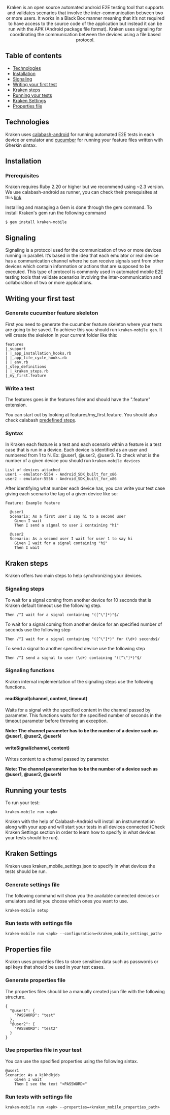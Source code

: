 <!-- <p align="center">
    <img src="https://raw.githubusercontent.com/ravelinx22/KrakenMobile/master/reporter/assets/images/kraken.png" alt="kraken logo" width="140" height="193">
</p> -->

<!-- <h3 align="center">Kraken Mobile</h3> -->

<p align="center">Kraken is an open source automated android E2E testing tool that supports and validates scenarios that involve the inter-communication between two or more users. It works in a Black Box manner meaning that it’s not required to have access to the source code of the application but instead it can be run with the APK (Android package file format). Kraken uses signaling for coordinating the communication between the devices using a file based protocol.</p>

## Table of contents

- [Technologies](#technologies)
- [Installation](#installation)
- [Signaling](#signaling)
- [Writing your first test](#writing-your-first-test)
- [Kraken steps](#kraken-steps)
- [Running your tests](#running-your-tests)
- [Kraken Settings](#kraken-settings)
- [Properties file](#properties-file)

## Technologies

Kraken uses [calabash-android](https://github.com/calabash/calabash-android) for running automated E2E tests in each device or emulator and [cucumber](https://github.com/cucumber/cucumber-ruby) for running your feature files written with Gherkin sintax. 

## Installation

### Prerequisites

Kraken requires Ruby 2.20 or higher but we recommend using ~2.3 version. We use calabash-android as runner, you can check their prerequisites at this [link](https://github.com/calabash/calabash-android/blob/master/documentation/installation.md)


Installing and managing a Gem is done through the gem command. To install Kraken's gem run the following command

```shell
$ gem install kraken-mobile
```

## Signaling

Signaling is a protocol used for the communication of two or more devices running in parallel. It’s based in the idea that each emulator or real device has a communication channel where he can receive signals sent from other devices which contain information or actions that are supposed to be executed. This type of protocol is commonly used in automated mobile E2E testing tools that validate scenarios involving the inter-communication and collaboration of two or more applications.

## Writing your first test

### Generate cucumber feature skeleton

First you need to generate the cucumber feature skeleton where your tests are going to be saved. To achieve this you should run `kraken-mobile gen`. It will create the skeleton in your current folder like this:

    features
    |_support
    | |_app_installation_hooks.rb
    | |_app_life_cycle_hooks.rb
    | |_env.rb
    |_step_definitions
    | |_kraken_steps.rb
    |_my_first.feature

### Write a test

The features goes in the features foler and should have the ".feature" extension.

You can start out by looking at features/my_first.feature. You should also check calabash [predefined steps](https://github.com/calabash/calabash-android/blob/master/ruby-gem/lib/calabash-android/canned_steps.md).

### Syntax

In Kraken each feature is a test and each scenario within a feature is a test case that is run in a device. Each device is identified as an user and numbered from 1 to N. Ex: @user1, @user2, @user3. To check what is the number of a given device you should run `kraken-mobile devices`

    List of devices attached
    user1 - emulator-5554 - Android_SDK_built_for_x86
    user2 - emulator-5556 - Android_SDK_built_for_x86

After identifying what number each device has, you can write your test case giving each scenario the tag of a given device like so:

    Feature: Example feature

      @user1
      Scenario: As a first user I say hi to a second user
        Given I wait
        Then I send a signal to user 2 containing "hi"

      @user2
      Scenario: As a second user I wait for user 1 to say hi
        Given I wait for a signal containing "hi"
        Then I wait

## Kraken steps

Kraken offers two main steps to help synchronizing your devices.

### Signaling steps

To wait for a signal coming from another device for 10 seconds that is Kraken default timeout use the following step.

    Then /^I wait for a signal containing "([^\"]*)"$/

To wait for a signal coming from another device for an specified number of seconds use the following step

    Then /^I wait for a signal containing "([^\"]*)" for (\d+) seconds$/

To send a signal to another specified device use the following step

    Then /^I send a signal to user (\d+) containing "([^\"]*)"$/

### Signaling functions

Kraken internal implementation of the signaling steps use the following functions.

#### readSignal(channel, content, timeout)

Waits for a signal with the specified content in the channel passed by parameter. This functions waits for the specified number of seconds in the timeout parameter before throwing an exception.

**Note: The channel parameter has to be the number of a device such as @user1, @user2, @userN**

#### writeSignal(channel, content)

Writes content to a channel passed by parameter.

**Note: The channel parameter has to be the number of a device such as @user1, @user2, @userN**

## Running your tests

To run your test:

    kraken-mobile run <apk>

Kraken with the help of Calabash-Android will install an instrumentation along with your app and will start your tests in all devices connected (Check Kraken Settings section in order to learn how to specify in what devices your tests should be run).

## Kraken Settings

Kraken uses kraken_mobile_settings.json to specify in what devices the tests should be run.

### Generate settings file

The following command will show you the available connected devices or emulators and let you choose which ones you want to use.

    kraken-mobile setup

### Run tests with settings file

    kraken-mobile run <apk> --configuration=<kraken_mobile_settings_path>

## Properties file

Kraken uses properties files to store sensitive data such as passwords or api keys that should be used in your test cases.

### Generate properties file

The properties files should be a manually created json file with the following structure.

    {
      "@user1": {
        "PASSWORD": "test"
      },
      "@user2": {
        "PASSWORD": "test2"
      }
    }
    
### Use properties file in your test

You can use the specified properties using the following sintax.

    @user1
    Scenario: As a kjkhdkjds
        Given I wait
        Then I see the text "<PASSWORD>"

### Run tests with settings file

    kraken-mobile run <apk> --properties=<kraken_mobile_properties_path>
